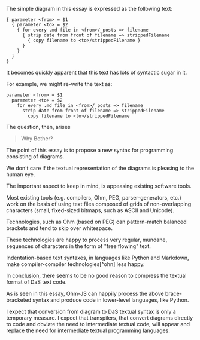 The simple diagram in this essay is expressed as the following text:

```
{ parameter <from> = $1
  { parameter <to> = $2
    { for every .md file in <from>/_posts => filename
      { strip date from front of filename => strippedFilename
        { copy filename to <to>/strippedFilename }
      }
    }
  }
}
```

It becomes quickly apparent that this text has lots of syntactic sugar in it.

For example, we might re-write the text as:

```
parameter <from> = $1
  parameter <to> = $2
    for every .md file in <from>/_posts => filename
      strip date from front of filename => strippedFilename
        copy filename to <to>/strippedFilename
```

The question, then, arises

> Why Bother?

The point of this essay is to propose a new syntax for programming consisting of diagrams.

We don't care if the textual representation of the diagrams is pleasing to the human eye.

The important aspect to keep in mind, is appeasing existing software tools.

Most existing tools (e.g. compilers, Ohm, PEG, parser-generators, etc.) work on the basis of using text files composed of grids of non-overlapping characters (small, fixed-sized bitmaps, such as ASCII and Unicode).  

Technologies, such as Ohm (based on PEG) can pattern-match balanced brackets and tend to skip over whitespace.

These technologies are happy to process very regular, mundane, sequences of characters in the form of "free flowing" text.

Indentation-based text syntaxes, in languages like Python and Markdown, make compiler-compiler technologies[^ohn] less happy.

[^ohm]: Like Ohm, Ohm-JS, PEG, etc.

In conclusion, there seems to be no good reason to compress the textual format of DaS text code.

As is seen in this essay, Ohm-JS can happily process the above brace-bracketed syntax and produce code in lower-level languages, like Python.

I expect that conversion from diagram to DaS textual syntax is only a temporary measure. 
 I expect that transpilers, that convert diagrams directly to code and obviate the need to intermediate textual code, will appear and replace the need for intermediate textual programming languages.